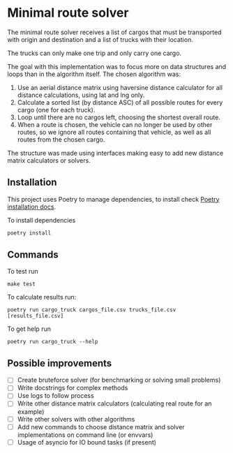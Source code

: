 # Minimal route solver

The minimal route solver receives a list of cargos that must be transported with origin and destination and a list of trucks with their location.

The trucks can only make one trip and only carry one cargo.

The goal with this implementation was to focus more on data structures and loops than in the algorithm itself.
The chosen algorithm was:
1. Use an aerial distance matrix using haversine distance calculator for all distance calculations, using lat and lng only.
2. Calculate a sorted list (by distance ASC) of all possible routes for every cargo (one for each truck).
3. Loop until there are no cargos left, choosing the shortest overall route.
4. When a route is chosen, the vehicle can no longer be used by other routes, so we ignore all routes containing that vehicle, as well as all routes from the chosen cargo.

The structure was made using interfaces making easy to add new distance matrix calculators or solvers.

## Installation

This project uses Poetry to manage dependencies, to install check [Poetry installation docs](https://python-poetry.org/docs/#installation/).

To install dependencies
```bash
poetry install
```
## Commands

To test run
```shell
make test
```

To calculate results run:
```shell
poetry run cargo_truck cargos_file.csv trucks_file.csv [results_file.csv]
```

To get help run
```shell
poetry run cargo_truck --help
```
## Possible improvements

- [ ] Create bruteforce solver (for benchmarking or solving small problems)
- [ ] Write docstrings for complex methods
- [ ] Use logs to follow process
- [ ] Write other distance matrix calculators (calculating real route for an example)
- [ ] Write other solvers with other algorithms
- [ ] Add new commands to choose distance matrix and solver implementations on command line (or envvars)
- [ ] Usage of asyncio for IO bound tasks (if present)
